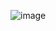 ![image](https://github.com/ilrexho2011/Project-EULER-Possible-Solutions-Problems-101_to_200/assets/61479363/3437650a-6c26-437b-b8d1-41a7fe670c08)

